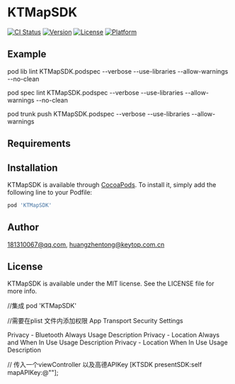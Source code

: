 # KTMapSDK

[![CI Status](https://img.shields.io/travis/181310067@qq.com/KTMapSDK.svg?style=flat)](https://travis-ci.org/181310067@qq.com/KTMapSDK)
[![Version](https://img.shields.io/cocoapods/v/KTMapSDK.svg?style=flat)](https://cocoapods.org/pods/KTMapSDK)
[![License](https://img.shields.io/cocoapods/l/KTMapSDK.svg?style=flat)](https://cocoapods.org/pods/KTMapSDK)
[![Platform](https://img.shields.io/cocoapods/p/KTMapSDK.svg?style=flat)](https://cocoapods.org/pods/KTMapSDK)

## Example

pod lib lint KTMapSDK.podspec --verbose --use-libraries --allow-warnings --no-clean

pod spec lint KTMapSDK.podspec --verbose --use-libraries --allow-warnings --no-clean

pod trunk push KTMapSDK.podspec --verbose --use-libraries --allow-warnings 

## Requirements

## Installation

KTMapSDK is available through [CocoaPods](https://cocoapods.org). To install
it, simply add the following line to your Podfile:

```ruby
pod 'KTMapSDK'
```

## Author

181310067@qq.com, huangzhentong@keytop.com.cn

## License

KTMapSDK is available under the MIT license. See the LICENSE file for more info.


//集成
pod 'KTMapSDK'


//需要在plist 文件内添加权限
App Transport Security Settings 

Privacy - Bluetooth Always Usage Description
Privacy - Location Always and When In Use Usage Description
Privacy - Location When In Use Usage Description

// 传入一个viewController 以及高德APIKey
[KTSDK presentSDK:self mapAPIKey:@""];
